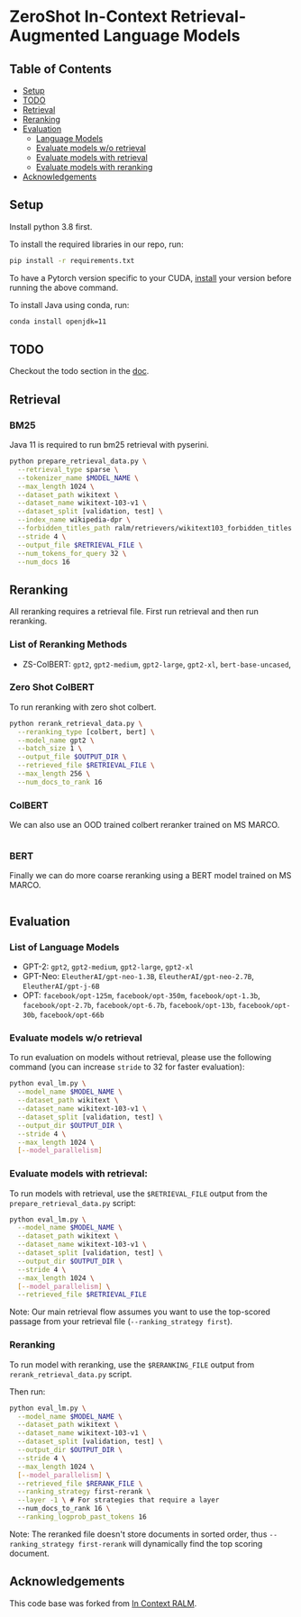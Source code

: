 # ZeroShot In-Context Retrieval-Augmented Language Models

## Table of Contents
- [Setup](#setup)
- [TODO](#todo)
- [Retrieval](#retrieval)
- [Reranking](#reranking)
- [Evaluation](#evaluation)
  - [Language Models](#list-of-language-models)
  - [Evaluate models w/o retrieval](#evaluate-models-wo-retrieval)
  - [Evaluate models with retrieval](#evaluate-models-with-retrieval)
  - [Evaluate models with reranking](#reranking)
- [Acknowledgements](#acknowledgements)

## Setup

Install python 3.8 first.

To install the required libraries in our repo, run:
```bash
pip install -r requirements.txt
```
To have a Pytorch version specific to your CUDA, [install](https://pytorch.org/) your version before running the above command.

To install Java using conda, run:

```bash
conda install openjdk=11
```

## TODO 

Checkout the todo section in the [doc](https://docs.google.com/document/d/172iMLu2UBYaihZPa6I8a2wipJBKKXPkITkuS7V9YhDc/edit?usp=sharing).

## Retrieval

### BM25

Java 11 is required to run bm25 retrieval with pyserini.

```bash
python prepare_retrieval_data.py \
  --retrieval_type sparse \
  --tokenizer_name $MODEL_NAME \
  --max_length 1024 \
  --dataset_path wikitext \
  --dataset_name wikitext-103-v1 \
  --dataset_split [validation, test] \
  --index_name wikipedia-dpr \
  --forbidden_titles_path ralm/retrievers/wikitext103_forbidden_titles.txt \
  --stride 4 \
  --output_file $RETRIEVAL_FILE \
  --num_tokens_for_query 32 \
  --num_docs 16 
```

## Reranking

All reranking requires a retrieval file. First run retrieval and then run reranking.

### List of Reranking Methods


* ZS-ColBERT: `gpt2`, `gpt2-medium`, `gpt2-large`, `gpt2-xl`, `bert-base-uncased`, 

### Zero Shot ColBERT

To run reranking with zero shot colbert.

```bash
python rerank_retrieval_data.py \
  --reranking_type [colbert, bert] \
  --model_name gpt2 \
  --batch_size 1 \
  --output_file $OUTPUT_DIR \
  --retrieved_file $RETRIEVAL_FILE \
  --max_length 256 \
  --num_docs_to_rank 16 
```

### ColBERT

We can also use an OOD trained colbert reranker trained on MS MARCO.

```bash

```

### BERT

Finally we can do more coarse reranking using a BERT model trained on MS MARCO.

```bash

```

## Evaluation

### List of Language Models

* GPT-2: `gpt2`, `gpt2-medium`, `gpt2-large`, `gpt2-xl`
* GPT-Neo: `EleutherAI/gpt-neo-1.3B`, `EleutherAI/gpt-neo-2.7B`, `EleutherAI/gpt-j-6B`
* OPT: `facebook/opt-125m`, `facebook/opt-350m`, `facebook/opt-1.3b`, `facebook/opt-2.7b`, `facebook/opt-6.7b`, `facebook/opt-13b`, `facebook/opt-30b`, `facebook/opt-66b`

### Evaluate models w/o retrieval

To run evaluation on models without retrieval, please use the following command (you can increase `stride` to 32 for faster evaluation):
```bash
python eval_lm.py \
  --model_name $MODEL_NAME \
  --dataset_path wikitext \
  --dataset_name wikitext-103-v1 \
  --dataset_split [validation, test] \
  --output_dir $OUTPUT_DIR \
  --stride 4 \
  --max_length 1024 \
  [--model_parallelism]
```

### Evaluate models with retrieval:

To run models with retrieval, use the `$RETRIEVAL_FILE` output from the `prepare_retrieval_data.py` script:
```bash
python eval_lm.py \
  --model_name $MODEL_NAME \
  --dataset_path wikitext \
  --dataset_name wikitext-103-v1 \
  --dataset_split [validation, test] \
  --output_dir $OUTPUT_DIR \
  --stride 4 \
  --max_length 1024 \
  [--model_parallelism] \
  --retrieved_file $RETRIEVAL_FILE
```

Note: Our main retrieval flow assumes you want to use the top-scored passage from your retrieval file (`--ranking_strategy first`).

### Reranking 

To run model with reranking, use the `$RERANKING_FILE` output from `rerank_retrieval_data.py` script.

Then run:
```bash
python eval_lm.py \
  --model_name $MODEL_NAME \
  --dataset_path wikitext \
  --dataset_name wikitext-103-v1 \
  --dataset_split [validation, test] \
  --output_dir $OUTPUT_DIR \
  --stride 4 \
  --max_length 1024 \
  [--model_parallelism] \
  --retrieved_file $RERANK_FILE \
  --ranking_strategy first-rerank \
  --layer -1 \ # For strategies that require a layer
  --num_docs_to_rank 16 \
  --ranking_logprob_past_tokens 16
```

Note: The reranked file doesn't store documents in sorted order, thus `--ranking_strategy first-rerank` will dynamically find the top scoring document.

## Acknowledgements 

This code base was forked from [In Context RALM](https://github.com/AI21Labs/in-context-ralm).
